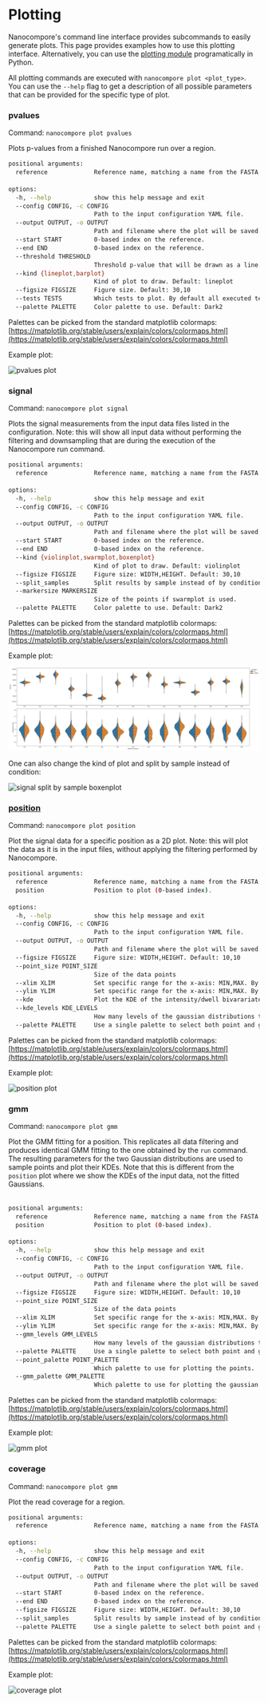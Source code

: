 # Plotting

Nanocompore's command line interface provides subcommands to easily generate plots. This page provides examples how to use this plotting interface. Alternatively, you can use the [plotting module](/plotting_api.md) programatically in Python.

All plotting commands are executed with `nanocompore plot <plot_type>`. You can use the `--help` flag to get a description of all possible parameters that can be provided for the specific type of plot.

### pvalues
Command: `nanocompore plot pvalues`

Plots p-values from a finished Nanocompore run over a region.

```bash
positional arguments:
  reference             Reference name, matching a name from the FASTA reference used in the config.

options:
  -h, --help            show this help message and exit
  --config CONFIG, -c CONFIG
                        Path to the input configuration YAML file.
  --output OUTPUT, -o OUTPUT
                        Path and filename where the plot will be saved.
  --start START         0-based index on the reference.
  --end END             0-based index on the reference.
  --threshold THRESHOLD
                        Threshold p-value that will be drawn as a line.
  --kind {lineplot,barplot}
                        Kind of plot to draw. Default: lineplot
  --figsize FIGSIZE     Figure size. Default: 30,10
  --tests TESTS         Which tests to plot. By default all executed tests are shown.
  --palette PALETTE     Color palette to use. Default: Dark2
```

Palettes can be picked from the standard matplotlib colormaps: [https://matplotlib.org/stable/users/explain/colors/colormaps.html](https://matplotlib.org/stable/users/explain/colors/colormaps.html)

Example plot:

![pvalues plot](/pictures/plot_pvalues.png)

### signal

Command: `nanocompore plot signal`

Plots the signal measurements from the input data files listed in the configuration.
Note: this will show all input data without performing the filtering and downsampling that are during the execution of the Nanocompore run command.

```bash
positional arguments:
  reference             Reference name, matching a name from the FASTA reference used in the config.

options:
  -h, --help            show this help message and exit
  --config CONFIG, -c CONFIG
                        Path to the input configuration YAML file.
  --output OUTPUT, -o OUTPUT
                        Path and filename where the plot will be saved.
  --start START         0-based index on the reference.
  --end END             0-based index on the reference.
  --kind {violinplot,swarmplot,boxenplot}
                        Kind of plot to draw. Default: violinplot
  --figsize FIGSIZE     Figure size: WIDTH,HEIGHT. Default: 30,10
  --split_samples       Split results by sample instead of by condition.
  --markersize MARKERSIZE
                        Size of the points if swarmplot is used.
  --palette PALETTE     Color palette to use. Default: Dark2
```

Palettes can be picked from the standard matplotlib colormaps: [https://matplotlib.org/stable/users/explain/colors/colormaps.html](https://matplotlib.org/stable/users/explain/colors/colormaps.html)

Example plot:

![signal plot](pictures/plot_signal_violinplot.png)

One can also change the kind of plot and split by sample instead of condition:

![signal split by sample boxenplot](/pictures/plot_signal_split_boxenplot.png)

### [position](Position)

Command: `nanocompore plot position`

Plot the signal data for a specific position as a 2D plot. Note: this will plot the data as it is in the input files, without applying the filtering performed by Nanocompore.

```bash
positional arguments:
  reference             Reference name, matching a name from the FASTA reference used in the config.
  position              Position to plot (0-based index).

options:
  -h, --help            show this help message and exit
  --config CONFIG, -c CONFIG
                        Path to the input configuration YAML file.
  --output OUTPUT, -o OUTPUT
                        Path and filename where the plot will be saved.
  --figsize FIGSIZE     Figure size: WIDTH,HEIGHT. Default: 10,10
  --point_size POINT_SIZE
                        Size of the data points
  --xlim XLIM           Set specific range for the x-axis: MIN,MAX. By default it will be inferred from the data
  --ylim YLIM           Set specific range for the x-axis: MIN,MAX. By default it will be inferred from the data
  --kde                 Plot the KDE of the intensity/dwell bivarariate distributions in the two samples.
  --kde_levels KDE_LEVELS
                        How many levels of the gaussian distributions to show
  --palette PALETTE     Use a single palette to select both point and gmm colors.
```

Palettes can be picked from the standard matplotlib colormaps: [https://matplotlib.org/stable/users/explain/colors/colormaps.html](https://matplotlib.org/stable/users/explain/colors/colormaps.html)

Example plot:

![position plot](/pictures/plot_position.png)


### gmm

Command: `nanocompore plot gmm`

Plot the GMM fitting for a position. This replicates all data filtering and produces identical GMM fitting to the one obtained by the `run` command. The resulting parameters for the two Gaussian distributions are used to sample points and plot their KDEs. Note that this is different from the `position` plot where we show the KDEs of the input data, not the fitted Gaussians.

```bash

positional arguments:
  reference             Reference name, matching a name from the FASTA reference used in the config.
  position              Position to plot (0-based index).

options:
  -h, --help            show this help message and exit
  --config CONFIG, -c CONFIG
                        Path to the input configuration YAML file.
  --output OUTPUT, -o OUTPUT
                        Path and filename where the plot will be saved.
  --figsize FIGSIZE     Figure size: WIDTH,HEIGHT. Default: 10,10
  --point_size POINT_SIZE
                        Size of the data points
  --xlim XLIM           Set specific range for the x-axis: MIN,MAX. By default it will be inferred from the data
  --ylim YLIM           Set specific range for the x-axis: MIN,MAX. By default it will be inferred from the data
  --gmm_levels GMM_LEVELS
                        How many levels of the gaussian distributions to show
  --palette PALETTE     Use a single palette to select both point and gmm colors.
  --point_palette POINT_PALETTE
                        Which palette to use for plotting the points.
  --gmm_palette GMM_PALETTE
                        Which palette to use for plotting the gaussian distributions.
```

Palettes can be picked from the standard matplotlib colormaps: [https://matplotlib.org/stable/users/explain/colors/colormaps.html](https://matplotlib.org/stable/users/explain/colors/colormaps.html)

Example plot:

![gmm plot](/pictures/plot_gmm.png)

### coverage

Command: `nanocompore plot gmm`

Plot the read coverage for a region.

```bash
positional arguments:
  reference             Reference name, matching a name from the FASTA reference used in the config.

options:
  -h, --help            show this help message and exit
  --config CONFIG, -c CONFIG
                        Path to the input configuration YAML file.
  --output OUTPUT, -o OUTPUT
                        Path and filename where the plot will be saved.
  --start START         0-based index on the reference.
  --end END             0-based index on the reference.
  --figsize FIGSIZE     Figure size: WIDTH,HEIGHT. Default: 30,10
  --split_samples       Split results by sample instead of by condition.
  --palette PALETTE     Use a single palette to select both point and gmm colors.
```

Palettes can be picked from the standard matplotlib colormaps: [https://matplotlib.org/stable/users/explain/colors/colormaps.html](https://matplotlib.org/stable/users/explain/colors/colormaps.html)

Example plot:

![coverage plot](/pictures/plot_coverage.png)

